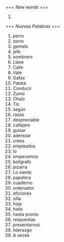=== *New words* ===

1.

=== *Nuevas Palabras* ===

1. perro
2. zorro
3. gemela
4. jefe
5. sombrero
6. Llave
7. Calle
8. Vale
9. Gafas
10. Patata
11. Conducir
12. Zumo
13. Chulo
14. Tío
15. según
16. razas
17. despreciable
18. callejero
19. guisar
20. aderezar
21. crees  
22. empleados
23. lo
24. empecemos
25. bolígrafo
26. pizarra
27. Lo siento
28. papelera
29. cuaderno
30. ordenador
31. aficiones
32. silla
33. hoja
34. hielo
35. hasta pronto
36. respuestas
37. presentarnos
38. liderazgo
39. A veces
